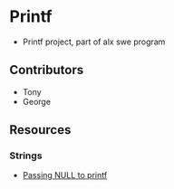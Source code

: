 # Printf

- Printf project, part of alx swe program

## Contributors

- Tony
- George

## Resources

### Strings

- [Passing NULL to printf](https://www.geeksforgeeks.org/g-fact-44-passing-null-to-printf-in-c/)
